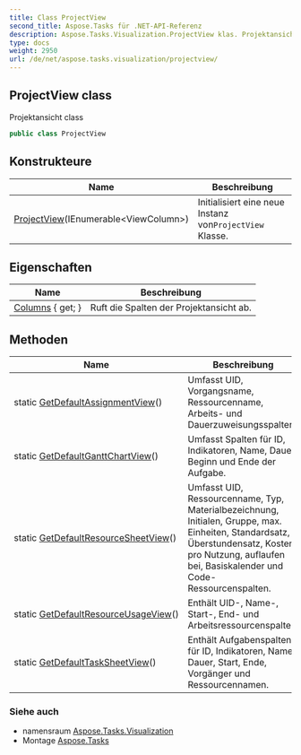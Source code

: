```yaml
---
title: Class ProjectView
second_title: Aspose.Tasks für .NET-API-Referenz
description: Aspose.Tasks.Visualization.ProjectView klas. Projektansicht class
type: docs
weight: 2950
url: /de/net/aspose.tasks.visualization/projectview/
---
```

## ProjectView class

Projektansicht class

```csharp
public class ProjectView
```

## Konstrukteure

| Name | Beschreibung |
| --- | --- |
| [ProjectView](projectview/)(IEnumerable&lt;ViewColumn&gt;) | Initialisiert eine neue Instanz von`ProjectView` Klasse. |

## Eigenschaften

| Name | Beschreibung |
| --- | --- |
| [Columns](../../aspose.tasks.visualization/projectview/columns/) { get; } | Ruft die Spalten der Projektansicht ab. |

## Methoden

| Name | Beschreibung |
| --- | --- |
| static [GetDefaultAssignmentView](../../aspose.tasks.visualization/projectview/getdefaultassignmentview/)() | Umfasst UID, Vorgangsname, Ressourcenname, Arbeits- und Dauerzuweisungsspalten. |
| static [GetDefaultGanttChartView](../../aspose.tasks.visualization/projectview/getdefaultganttchartview/)() | Umfasst Spalten für ID, Indikatoren, Name, Dauer, Beginn und Ende der Aufgabe. |
| static [GetDefaultResourceSheetView](../../aspose.tasks.visualization/projectview/getdefaultresourcesheetview/)() | Umfasst UID, Ressourcenname, Typ, Materialbezeichnung, Initialen, Gruppe, max. Einheiten, Standardsatz, Überstundensatz, Kosten pro Nutzung, auflaufen bei, Basiskalender und Code-Ressourcenspalten. |
| static [GetDefaultResourceUsageView](../../aspose.tasks.visualization/projectview/getdefaultresourceusageview/)() | Enthält UID-, Name-, Start-, End- und Arbeitsressourcenspalten. |
| static [GetDefaultTaskSheetView](../../aspose.tasks.visualization/projectview/getdefaulttasksheetview/)() | Enthält Aufgabenspalten für ID, Indikatoren, Name, Dauer, Start, Ende, Vorgänger und Ressourcennamen. |

### Siehe auch

* namensraum [Aspose.Tasks.Visualization](../../aspose.tasks.visualization/)
* Montage [Aspose.Tasks](../../)


